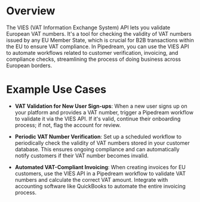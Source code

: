 # Overview

The VIES (VAT Information Exchange System) API lets you validate European VAT numbers. It's a tool for checking the validity of VAT numbers issued by any EU Member State, which is crucial for B2B transactions within the EU to ensure VAT compliance. In Pipedream, you can use the VIES API to automate workflows related to customer verification, invoicing, and compliance checks, streamlining the process of doing business across European borders.

# Example Use Cases

- **VAT Validation for New User Sign-ups**: When a new user signs up on your platform and provides a VAT number, trigger a Pipedream workflow to validate it via the VIES API. If it's valid, continue their onboarding process; if not, flag the account for review.

- **Periodic VAT Number Verification**: Set up a scheduled workflow to periodically check the validity of VAT numbers stored in your customer database. This ensures ongoing compliance and can automatically notify customers if their VAT number becomes invalid.

- **Automated VAT-Compliant Invoicing**: When creating invoices for EU customers, use the VIES API in a Pipedream workflow to validate VAT numbers and calculate the correct VAT amount. Integrate with accounting software like QuickBooks to automate the entire invoicing process.
